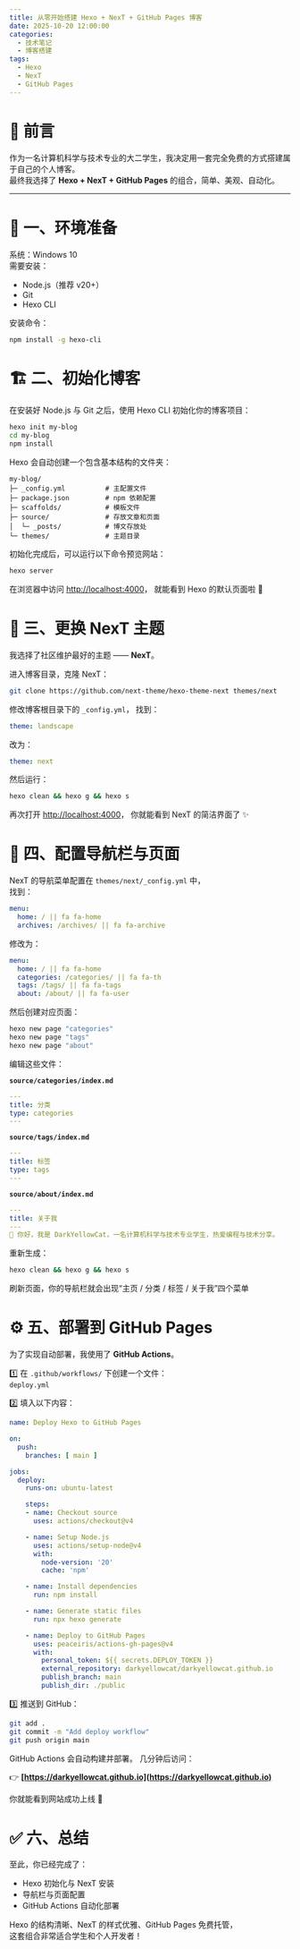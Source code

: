 ```yaml
---
title: 从零开始搭建 Hexo + NexT + GitHub Pages 博客
date: 2025-10-20 12:00:00
categories:
  - 技术笔记
  - 博客搭建
tags:
  - Hexo
  - NexT
  - GitHub Pages
---
```


# 🚀 前言

作为一名计算机科学与技术专业的大二学生，我决定用一套完全免费的方式搭建属于自己的个人博客。  
最终我选择了 **Hexo + NexT + GitHub Pages** 的组合，简单、美观、自动化。

---

# 🧰 一、环境准备

系统：Windows 10  
需要安装：
- Node.js（推荐 v20+）
- Git
- Hexo CLI

安装命令：
```bash
npm install -g hexo-cli
```



# 🏗️ 二、初始化博客

在安装好 Node.js 与 Git 之后，使用 Hexo CLI 初始化你的博客项目：

```bash
hexo init my-blog
cd my-blog
npm install
````

Hexo 会自动创建一个包含基本结构的文件夹：

```
my-blog/
├─ _config.yml          # 主配置文件
├─ package.json         # npm 依赖配置
├─ scaffolds/           # 模板文件
├─ source/              # 存放文章和页面
│  └─ _posts/           # 博文存放处
└─ themes/              # 主题目录
```

初始化完成后，可以运行以下命令预览网站：

```bash
hexo server
```

在浏览器中访问 [http://localhost:4000](http://localhost:4000)，
就能看到 Hexo 的默认页面啦 🎉


# 🎨 三、更换 NexT 主题

我选择了社区维护最好的主题 —— **NexT**。

进入博客目录，克隆 NexT：

```bash
git clone https://github.com/next-theme/hexo-theme-next themes/next
````

修改博客根目录下的 `_config.yml`，
找到：

```yaml
theme: landscape
```

改为：

```yaml
theme: next
```

然后运行：

```bash
hexo clean && hexo g && hexo s
```

再次打开 [http://localhost:4000](http://localhost:4000)，
你就能看到 NexT 的简洁界面了 ✨


# 🧭 四、配置导航栏与页面

NexT 的导航菜单配置在 `themes/next/_config.yml` 中，  
找到：

```yaml
menu:
  home: / || fa fa-home
  archives: /archives/ || fa fa-archive
````

修改为：

```yaml
menu:
  home: / || fa fa-home
  categories: /categories/ || fa fa-th
  tags: /tags/ || fa fa-tags
  about: /about/ || fa fa-user
```

然后创建对应页面：

```bash
hexo new page "categories"
hexo new page "tags"
hexo new page "about"
```

编辑这些文件：

**`source/categories/index.md`**

```yaml
---
title: 分类
type: categories
---
```

**`source/tags/index.md`**

```yaml
---
title: 标签
type: tags
---
```

**`source/about/index.md`**

```yaml
---
title: 关于我
---
👋 你好，我是 DarkYellowCat，一名计算机科学与技术专业学生，热爱编程与技术分享。
```

重新生成：

```bash
hexo clean && hexo g && hexo s
```

刷新页面，你的导航栏就会出现“主页 / 分类 / 标签 / 关于我”四个菜单 


# ⚙️ 五、部署到 GitHub Pages

为了实现自动部署，我使用了 **GitHub Actions**。

1️⃣ 在 `.github/workflows/` 下创建一个文件：  
`deploy.yml`

2️⃣ 填入以下内容：

```yaml
name: Deploy Hexo to GitHub Pages

on:
  push:
    branches: [ main ]

jobs:
  deploy:
    runs-on: ubuntu-latest

    steps:
    - name: Checkout source
      uses: actions/checkout@v4

    - name: Setup Node.js
      uses: actions/setup-node@v4
      with:
        node-version: '20'
        cache: 'npm'

    - name: Install dependencies
      run: npm install

    - name: Generate static files
      run: npx hexo generate

    - name: Deploy to GitHub Pages
      uses: peaceiris/actions-gh-pages@v4
      with:
        personal_token: ${{ secrets.DEPLOY_TOKEN }}
        external_repository: darkyellowcat/darkyellowcat.github.io
        publish_branch: main
        publish_dir: ./public
````

3️⃣ 推送到 GitHub：

```bash
git add .
git commit -m "Add deploy workflow"
git push origin main
```

GitHub Actions 会自动构建并部署。
几分钟后访问：

👉 **[https://darkyellowcat.github.io](https://darkyellowcat.github.io)**

你就能看到网站成功上线 🚀


# ✅ 六、总结

至此，你已经完成了：
- Hexo 初始化与 NexT 安装  
- 导航栏与页面配置  
- GitHub Actions 自动化部署  
  
Hexo 的结构清晰、NexT 的样式优雅、GitHub Pages 免费托管，  
这套组合非常适合学生和个人开发者！